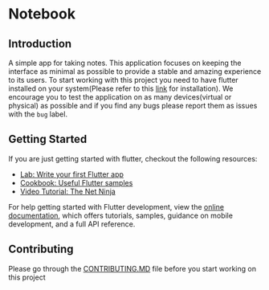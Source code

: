 # Notebook

## Introduction

A simple app for taking notes. This application focuses on keeping the interface as minimal as possible to provide a stable
and amazing experience to its users.
To start working with this project you need to have flutter installed on your system(Please refer to this [link](https://docs.flutter.dev/get-started/install) for installation).
We encourage you to test the application on as many devices(virtual or physical) as possible and if you find any bugs please report them as issues with the `bug` label.

## Getting Started

If you are just getting started with flutter, checkout the following resources:
- [Lab: Write your first Flutter app](https://docs.flutter.dev/get-started/codelab)
- [Cookbook: Useful Flutter samples](https://docs.flutter.dev/cookbook)
- [Video Tutorial: The Net Ninja](https://www.youtube.com/playlist?list=PL4cUxeGkcC9jLYyp2Aoh6hcWuxFDX6PBJ)

For help getting started with Flutter development, view the
[online documentation](https://docs.flutter.dev/), which offers tutorials,
samples, guidance on mobile development, and a full API reference.

## Contributing
Please go through the [CONTRIBUTING.MD](CONTRIBUTING.md) file before you start working on this project